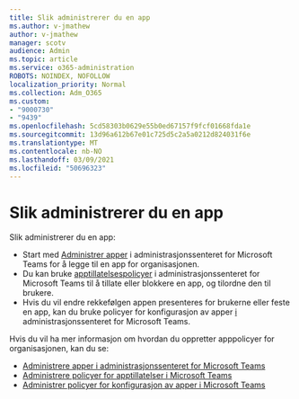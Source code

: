 ```yaml
---
title: Slik administrerer du en app
ms.author: v-jmathew
author: v-jmathew
manager: scotv
audience: Admin
ms.topic: article
ms.service: o365-administration
ROBOTS: NOINDEX, NOFOLLOW
localization_priority: Normal
ms.collection: Adm_O365
ms.custom:
- "9000730"
- "9439"
ms.openlocfilehash: 5cd58303b0629e55b0ed67157f9fcf01668fda1e
ms.sourcegitcommit: 13d96a612b67e01c725d5c2a5a0212d824031f6e
ms.translationtype: MT
ms.contentlocale: nb-NO
ms.lasthandoff: 03/09/2021
ms.locfileid: "50696323"
---
```

# <a name="how-to-manage-an-app"></a>Slik administrerer du en app

Slik administrerer du en app:

- Start med [Administrer apper](https://admin.teams.microsoft.com/policies/manage-apps) i administrasjonssenteret for Microsoft Teams for å legge til en app for organisasjonen.
- Du kan bruke [apptillatelsespolicyer](https://admin.teams.microsoft.com/policies/app-permission) i administrasjonssenteret for Microsoft Teams til å tillate eller blokkere en app, og tilordne den til brukere.
- Hvis du vil endre rekkefølgen appen presenteres for brukerne eller feste en app, kan du bruke policyer for konfigurasjon av apper [i](https://admin.teams.microsoft.com/policies/app-setup) administrasjonssenteret for Microsoft Teams.

Hvis du vil ha mer informasjon om hvordan du oppretter apppolicyer for organisasjonen, kan du se:

- [Administrere apper i administrasjonssenteret for Microsoft Teams](https://docs.microsoft.com/MicrosoftTeams/manage-apps)
- [Administrere policyer for apptillatelser i Microsoft Teams](https://docs.microsoft.com/microsoftteams/teams-app-permission-policies)
- [Administrer policyer for konfigurasjon av apper i Microsoft Teams](https://docs.microsoft.com/microsoftteams/teams-app-setup-policies)
